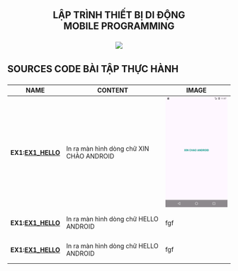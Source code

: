 <!-- TIÊU ĐỀ -->
<h2 align="center">
    LẬP TRÌNH THIẾT BỊ DI ĐỘNG <br>
    MOBILE PROGRAMMING
</h2>

###

<div align="center">
    <img height="400" src="https://i.pinimg.com/originals/dc/9e/df/dc9edff5a2c60cbb7b082367547c4757.gif"></img>
</div>

###

<h2 align="left">SOURCES CODE BÀI TẬP THỰC HÀNH</h2>

###

| NAME                                  | CONTENT                                  | IMAGE                                                                                                                                                     |
| ------------------------------------- | ---------------------------------------- | --------------------------------------------------------------------------------------------------------------------------------------------------------- |
| <h4>EX1:<a href="">EX1_HELLO</a></h4> | In ra màn hình dòng chữ XIN CHÀO ANDROID | <img width="200" src="https://github.com/TruongNguQuyen/64131995-AndroidProgramming/blob/main/HELLO_ANDROID/app/src/main/Screenshot_20250225_111514.png"> |
| <h4>EX1:<a href="">EX1_HELLO</a></h4> | In ra màn hình dòng chữ HELLO ANDROID    | fgf                                                                                                                                                       |
| <h4>EX1:<a href="">EX1_HELLO</a></h4> | In ra màn hình dòng chữ HELLO ANDROID    | fgf                                                                                                                                                       |
